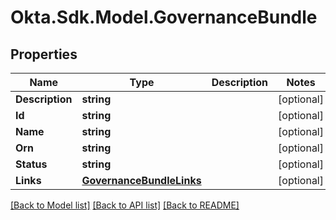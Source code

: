 # Okta.Sdk.Model.GovernanceBundle

## Properties

Name | Type | Description | Notes
------------ | ------------- | ------------- | -------------
**Description** | **string** |  | [optional] 
**Id** | **string** |  | [optional] 
**Name** | **string** |  | [optional] 
**Orn** | **string** |  | [optional] 
**Status** | **string** |  | [optional] 
**Links** | [**GovernanceBundleLinks**](GovernanceBundleLinks.md) |  | [optional] 

[[Back to Model list]](../README.md#documentation-for-models) [[Back to API list]](../README.md#documentation-for-api-endpoints) [[Back to README]](../README.md)


